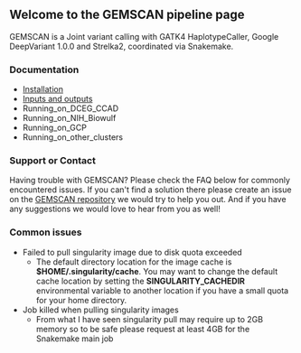 ## Welcome to the GEMSCAN pipeline page

GEMSCAN is a Joint variant calling with GATK4 HaplotypeCaller, Google DeepVariant 1.0.0 and Strelka2, coordinated via Snakemake.

### Documentation

- [Installation](Installation.md)
- [Inputs and outputs](inputs_and_outputs.md)
- Running_on_DCEG_CCAD
- Running_on_NIH_Biowulf
- Running_on_GCP
- Running_on_other_clusters

### Support or Contact

Having trouble with GEMSCAN? Please check the FAQ below for commonly encountered issues. If you can't find a solution there please create an issue on the [GEMSCAN repository](https://github.com/NCI-CGR/GEMSCAN) we would try to help you out. And if you have any suggestions we would love to hear from you as well!

### Common issues
- Failed to pull singularity image due to disk quota exceeded
   - The default directory location for the image cache is **$HOME/.singularity/cache**. You may want to change the default cache location by setting the **SINGULARITY_CACHEDIR** environmental variable to another location if you have a small quota for your home directory.  
- Job killed when pulling singularity images
   - From what I have seen singularity pull may require up to 2GB memory so to be safe please request at least 4GB for the Snakemake main job 

